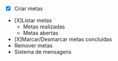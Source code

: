 - [x] Criar metas
- [X]Listar metas
  - Metas realizadas
  - Metas abertas
- [X]Marcar/Desmarcar metas concluídas
- Remover metas
- Sistema de mensagens
